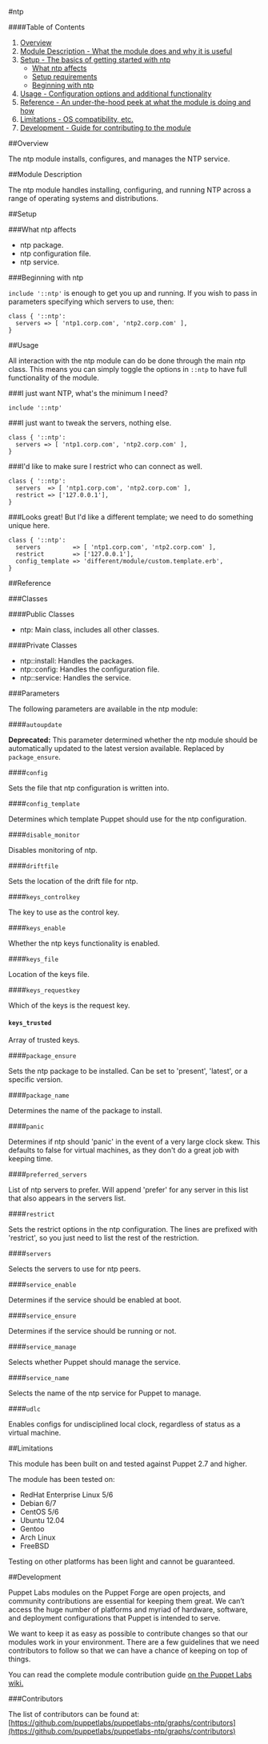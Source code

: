 #ntp

####Table of Contents

1. [Overview](#overview)
2. [Module Description - What the module does and why it is useful](#module-description)
3. [Setup - The basics of getting started with ntp](#setup)
    * [What ntp affects](#what-ntp-affects)
    * [Setup requirements](#setup-requirements)
    * [Beginning with ntp](#beginning-with-ntp)
4. [Usage - Configuration options and additional functionality](#usage)
5. [Reference - An under-the-hood peek at what the module is doing and how](#reference)
5. [Limitations - OS compatibility, etc.](#limitations)
6. [Development - Guide for contributing to the module](#development)

##Overview

The ntp module installs, configures, and manages the NTP service.

##Module Description

The ntp module handles installing, configuring, and running NTP across a range of operating systems and distributions.

##Setup

###What ntp affects

* ntp package.
* ntp configuration file.
* ntp service.

###Beginning with ntp

`include '::ntp'` is enough to get you up and running.  If you wish to pass in
parameters specifying which servers to use, then:

```puppet
class { '::ntp':
  servers => [ 'ntp1.corp.com', 'ntp2.corp.com' ],
}
```

##Usage

All interaction with the ntp module can do be done through the main ntp class.
This means you can simply toggle the options in `::ntp` to have full functionality of the module.

###I just want NTP, what's the minimum I need?

```puppet
include '::ntp'
```

###I just want to tweak the servers, nothing else.

```puppet
class { '::ntp':
  servers => [ 'ntp1.corp.com', 'ntp2.corp.com' ],
}
```

###I'd like to make sure I restrict who can connect as well.

```puppet
class { '::ntp':
  servers  => [ 'ntp1.corp.com', 'ntp2.corp.com' ],
  restrict => ['127.0.0.1'],
}
```

###Looks great!  But I'd like a different template; we need to do something unique here.

```puppet
class { '::ntp':
  servers         => [ 'ntp1.corp.com', 'ntp2.corp.com' ],
  restrict        => ['127.0.0.1'],
  config_template => 'different/module/custom.template.erb',
}
```

##Reference

###Classes

####Public Classes

* ntp: Main class, includes all other classes.

####Private Classes

* ntp::install: Handles the packages.
* ntp::config: Handles the configuration file.
* ntp::service: Handles the service.

###Parameters

The following parameters are available in the ntp module:

####`autoupdate`

**Deprecated:** This parameter determined whether the ntp module should be
automatically updated to the latest version available.  Replaced by `package_ensure`.

####`config`

Sets the file that ntp configuration is written into.

####`config_template`

Determines which template Puppet should use for the ntp configuration.

####`disable_monitor`

Disables monitoring of ntp.

####`driftfile`

Sets the location of the drift file for ntp.

####`keys_controlkey`

The key to use as the control key.

####`keys_enable`

Whether the ntp keys functionality is enabled.

####`keys_file`

Location of the keys file.

####`keys_requestkey`

Which of the keys is the request key.

#### `keys_trusted`

Array of trusted keys.

####`package_ensure`

Sets the ntp package to be installed. Can be set to 'present', 'latest', or a specific version. 

####`package_name`

Determines the name of the package to install.

####`panic`

Determines if ntp should 'panic' in the event of a very large clock skew.
This defaults to false for virtual machines, as they don't do a great job with keeping time.

####`preferred_servers`

List of ntp servers to prefer.  Will append 'prefer' for any server in this list
that also appears in the servers list.

####`restrict`

Sets the restrict options in the ntp configuration.  The lines are
prefixed with 'restrict', so you just need to list the rest of the restriction.

####`servers`

Selects the servers to use for ntp peers.

####`service_enable`

Determines if the service should be enabled at boot.

####`service_ensure`

Determines if the service should be running or not.

####`service_manage`

Selects whether Puppet should manage the service.

####`service_name`

Selects the name of the ntp service for Puppet to manage.

####`udlc`

Enables configs for undisciplined local clock, regardless of
status as a virtual machine. 


##Limitations

This module has been built on and tested against Puppet 2.7 and higher.

The module has been tested on:

* RedHat Enterprise Linux 5/6
* Debian 6/7
* CentOS 5/6
* Ubuntu 12.04
* Gentoo
* Arch Linux
* FreeBSD

Testing on other platforms has been light and cannot be guaranteed. 

##Development

Puppet Labs modules on the Puppet Forge are open projects, and community
contributions are essential for keeping them great. We can’t access the
huge number of platforms and myriad of hardware, software, and deployment
configurations that Puppet is intended to serve.

We want to keep it as easy as possible to contribute changes so that our
modules work in your environment. There are a few guidelines that we need
contributors to follow so that we can have a chance of keeping on top of things.

You can read the complete module contribution guide [on the Puppet Labs wiki.](http://projects.puppetlabs.com/projects/module-site/wiki/Module_contributing)

###Contributors

The list of contributors can be found at: [https://github.com/puppetlabs/puppetlabs-ntp/graphs/contributors](https://github.com/puppetlabs/puppetlabs-ntp/graphs/contributors)

